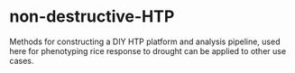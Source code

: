 # non-destructive-HTP
Methods for constructing a DIY HTP platform and analysis pipeline, used here for phenotyping rice response to drought can be applied to other use cases.
